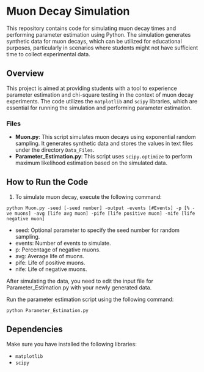 # Muon Decay Simulation

This repository contains code for simulating muon decay times and performing parameter estimation using Python. The simulation generates synthetic data for muon decays, which can be utilized for educational purposes, particularly in scenarios where students might not have sufficient time to collect experimental data.

## Overview

This project is aimed at providing students with a tool to experience parameter estimation and chi-square testing in the context of muon decay experiments. The code utilizes the `matplotlib` and `scipy` libraries, which are essential for running the simulation and performing parameter estimation.

### Files

- **Muon.py**: This script simulates muon decays using exponential random sampling. It generates synthetic data and stores the values in text files under the directory `Data_Files`.
- **Parameter_Estimation.py**: This script uses `scipy.optimize` to perform maximum likelihood estimation based on the simulated data.

## How to Run the Code

1. To simulate muon decay, execute the following command:

```
python Muon.py -seed [-seed number] -output -events [#Events] -p [% -ve muons] -avg [life avg muon] -pife [life positive muon] -nife [life negative muon]
```
* seed: Optional parameter to specify the seed number for random sampling.
* events: Number of events to simulate.
* p: Percentage of negative muons.
* avg: Average life of muons.
* pife: Life of positive muons.
* nife: Life of negative muons.

After simulating the data, you need to edit the input file for Parameter_Estimation.py with your newly generated data.

Run the parameter estimation script using the following command:
```
python Parameter_Estimation.py

```
## Dependencies
Make sure you have installed the following libraries:

* `matplotlib`
* `scipy`
